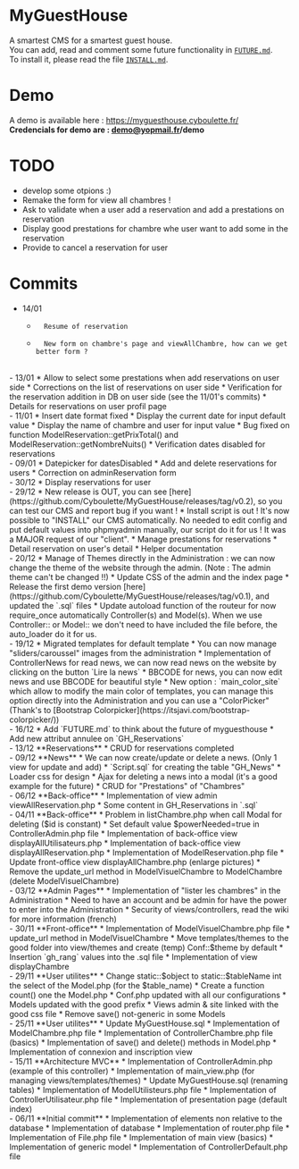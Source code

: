 # MyGuestHouse

A smartest CMS for a smartest guest house.
<br>
You can add, read and comment some future functionality in [`FUTURE.md`](https://github.com/Cyboulette/MyGuestHouse/blob/master/FUTURE.md).
<br>
To install it, please read the file [`INSTALL.md`](https://github.com/Cyboulette/MyGuestHouse/blob/master/INSTALL.md).

# Demo

A demo is available here : https://myguesthouse.cyboulette.fr/
<br>
**Credencials for demo are : demo@yopmail.fr/demo**

# TODO

- develop some otpions :)
- Remake the form for view all chambres !   
- Ask to validate when a user add a reservation and add a prestations on reservation 
- Display good prestations for chambre whe user want to add some in the reservation
- Provide to cancel a reservation for user

# Commits

- 14/01 
    *       Resume of reservation
    *       New form on chambre's page and viewAllChambre, how can we get better form ?

<br>
- 13/01 
    *       Allow to select some prestations when add reservations on user side
    *       Corrections on the list of reservations on user side       
    *       Verification for the reservation addition in DB on user side (see the 11/01's commits)
    *       Details for reservations on user profil page

<br>
- 11/01
    *       Insert date format fixed
    *       Display the current date for input default value
    *       Display the name of chambre and user for input value
    *       Bug fixed on function ModelReservation::getPrixTotal() and ModelReservation::getNombreNuits() 
    *       Verification dates disabled for reservations 
    
<br>
- 09/01
    *       Datepicker for datesDisabled
    *       Add and delete reservations for users
    *       Correction on adminReservation form
   
<br>
- 30/12
    *       Display reservations for user

<br>
- 29/12
    *       New release is OUT, you can see [here](https://github.com/Cyboulette/MyGuestHouse/releases/tag/v0.2), so you can test our CMS and report bug if you want !
    *       Install script is out ! It's now possible to "INSTALL" our CMS automatically. No needed to edit config and put default values into phpmyadmin manually, our script do it for us ! It was a MAJOR request of our "client".
    *       Manage prestations for reservations
    *       Detail reservation on user's detail
    *       Helper documentation

<br>
- 20/12
   *        Manage of Themes directly in the Administration : we can now change the theme of the website through the admin. (Note : The admin theme can't be changed !!)
   *        Update CSS of the admin and the index page
   *        Release the first demo version [here](https://github.com/Cyboulette/MyGuestHouse/releases/tag/v0.1), and updated the `.sql` files
   *        Update autoload function of the routeur for now require_once automatically Controller(s) and Model(s). When we use Controller:: or Model:: we don't need to have included the file before, the auto_loader do it for us.
   
<br>
- 19/12
   *        Migrated templates for default template
   *        You can now manage "sliders/caroussel" images from the administration
   *        Implementation of ControllerNews for read news, we can now read news on the website by clicking on the button `Lire la news`
   *        BBCODE for news, you can now edit news and use BBCODE for beautiful style
   *        New option : `main_color_site` which allow to modify the main color of templates, you can manage this option directly into the Administration and you can use a "ColorPicker" (Thank's to [Bootstrap Colorpicker](https://itsjavi.com/bootstrap-colorpicker/))

<br>
- 16/12 
    *       Add `FUTURE.md` to think about the future of myguesthouse
    *       Add new attribut annulee on `GH_Reservations`

<br>
- 13/12 **Reservations**
    *       CRUD for reservations completed
    
<br>
- 09/12 **News**
    *       We can now create/update or delete a news. (Only 1 view for update and add)
    *       `Script.sql` for creating the table "GH_News"
    *       Loader css for design
    *       Ajax for deleting a news into a modal (it's a good example for the future)
    *       CRUD for "Prestations" of "Chambres"

<br>
- 06/12 **Back-office**
    *       Implementation of view admin viewAllReservation.php
    *       Some content in GH_Reservations in `.sql`

<br>
- 04/11 **Back-office**
    *       Problem in listChambre.php when call Modal for deleting ($id is constant)
    *       Set default value $powerNeeded=true in ControllerAdmin.php file
    *       Implementation of back-office view displayAllUtilisateurs.php
    *       Implementation of back-office view displayAllReservation.php
    *       Implementation of ModelReservation.php file
    *       Update front-office view displayAllChambre.php (enlarge pictures)
    *       Remove the update_url method in ModelVisuelChambre to ModelChambre (delete ModelVisuelChambre)

<br>
- 03/12 **Admin Pages**
    *        Implementation of "lister les chambres" in the Administration
    *        Need to have an account and be admin for have the power to enter into the Administration
    *        Security of views/controllers, read the wiki for more information (french)

<br>
- 30/11 **Front-office**
    *       Implementation of ModelVisuelChambre.php file
    *       update_url method in ModelVisuelChambre
    *       Move templates/themes to the good folder into view/themes and create (temp) Conf::$theme by default
    *       Insertion `gh_rang` values into the .sql file
    *       Implementation of view displayChambre

<br>
- 29/11 **User utilites**
    *       Change static::$object to static::$tableName int the select of the Model.php (for the $table_name)
    *       Create a function count() one the Model.php 
    *       Conf.php updated with all our configurations
    *       Models updated with the good prefix
    *       Views admin & site linked with the good css file
    *       Remove save() not-generic in some Models

<br>
- 25/11 **User utilites**
     *      Update MyGuestHouse.sql
     *      Implementation of ModelChambre.php file
     *      Implementation of ControllerChambre.php file (basics)
     *      Implementation of save() and delete() methods in Model.php
     *      Implementation of connexion and inscription view

<br>
- 15/11 **Architecture MVC**
     *      Implementation of ControllerAdmin.php (example of this controller)
     *      Implementation of main_view.php (for managing views/templates/themes)
     *      Update MyGuestHouse.sql (renaming tables)
     *      Implementation of ModelUtilisteurs.php file
     *      Implementation of ControllerUtilisateur.php file
     *      Implementation of presentation page (default index)        
     
<br>
- 06/11 **Initial commit**
     *      Implementation of elements non relative to the database
     *      Implementation of database
     *      Implementation of router.php file
     *      Implementation of File.php file
     *      Implementation of main view (basics)
     *      Implementation of generic model
     *      Implementation of ControllerDefault.php file
